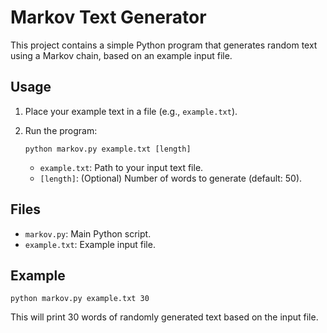 # Markov Text Generator

This project contains a simple Python program that generates random text using a Markov chain, based on an example input file.

## Usage

1. Place your example text in a file (e.g., `example.txt`).
2. Run the program:

   ```
   python markov.py example.txt [length]
   ```

   - `example.txt`: Path to your input text file.
   - `[length]`: (Optional) Number of words to generate (default: 50).

## Files
- `markov.py`: Main Python script.
- `example.txt`: Example input file.

## Example
```
python markov.py example.txt 30
```

This will print 30 words of randomly generated text based on the input file.